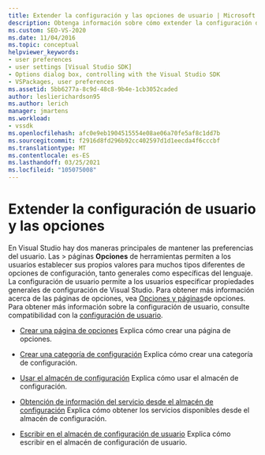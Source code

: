```yaml
---
title: Extender la configuración y las opciones de usuario | Microsoft Docs
description: Obtenga información sobre cómo extender la configuración de usuario y las opciones en el SDK de Visual Studio mediante los recursos de este artículo.
ms.custom: SEO-VS-2020
ms.date: 11/04/2016
ms.topic: conceptual
helpviewer_keywords:
- user preferences
- user settings [Visual Studio SDK]
- Options dialog box, controlling with the Visual Studio SDK
- VSPackages, user preferences
ms.assetid: 5bb6277a-8c9d-48c8-9b4e-1cb3052caded
author: leslierichardson95
ms.author: lerich
manager: jmartens
ms.workload:
- vssdk
ms.openlocfilehash: afc0e9eb1904515554e08ae06a70fe5af8c1dd7b
ms.sourcegitcommit: f2916d8fd296b92cc402597d1d1eecda4f6cccbf
ms.translationtype: MT
ms.contentlocale: es-ES
ms.lasthandoff: 03/25/2021
ms.locfileid: "105075008"
---
```

# <a name="extend-user-settings-and-options"></a>Extender la configuración de usuario y las opciones
En Visual Studio hay dos maneras principales de mantener las preferencias del usuario. Las   >  páginas **Opciones** de herramientas permiten a los usuarios establecer sus propios valores para muchos tipos diferentes de opciones de configuración, tanto generales como específicas del lenguaje. La configuración de usuario permite a los usuarios especificar propiedades generales de configuración de Visual Studio. Para obtener más información acerca de las páginas de opciones, vea [Opciones y páginas](../extensibility/internals/options-and-options-pages.md)de opciones. Para obtener más información sobre la configuración de usuario, consulte compatibilidad con la [configuración de usuario](../extensibility/internals/support-for-user-settings.md).

- [Crear una página de opciones](../extensibility/creating-an-options-page.md) Explica cómo crear una página de opciones.

- [Crear una categoría de configuración](../extensibility/creating-a-settings-category.md) Explica cómo crear una categoría de configuración.

- [Usar el almacén de configuración](../extensibility/using-the-settings-store.md) Explica cómo usar el almacén de configuración.

- [Obtención de información del servicio desde el almacén de configuración](../extensibility/getting-service-information-from-the-settings-store.md) Explica cómo obtener los servicios disponibles desde el almacén de configuración.

- [Escribir en el almacén de configuración de usuario](../extensibility/writing-to-the-user-settings-store.md) Explica cómo escribir en el almacén de configuración de usuario.
